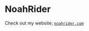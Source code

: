 # NoahRider

Check out my website; [`noahrider.com`](https://noahrider.com/)

<!-- ## Here are some things I'm good at!
| Coding Languages | Skill |
| ----------- | ----------- |
| HTML | Intermediate |
| CSS | Intermediate |
| JavaScript | Beginner | --->


<!---
Hello! :D
--->
